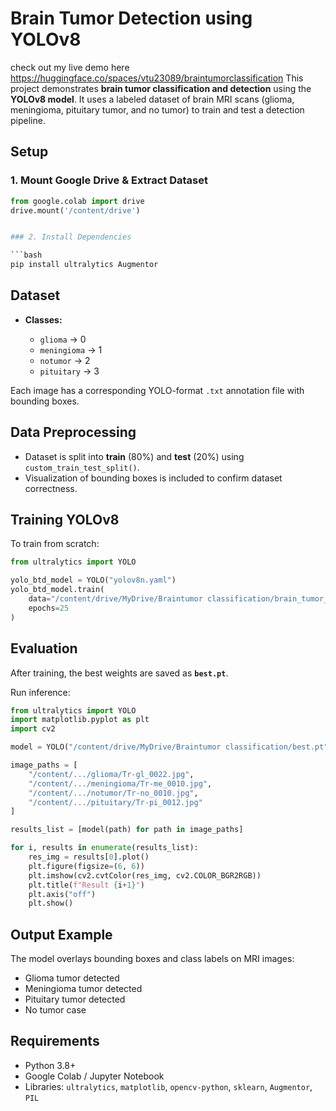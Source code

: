 

# Brain Tumor Detection using YOLOv8
check out my live demo here https://huggingface.co/spaces/vtu23089/braintumorclassification
This project demonstrates **brain tumor classification and detection** using the **YOLOv8 model**.
It uses a labeled dataset of brain MRI scans (glioma, meningioma, pituitary tumor, and no tumor) to train and test a detection pipeline.

##  Setup


### 1. Mount Google Drive & Extract Dataset

```python
from google.colab import drive
drive.mount('/content/drive')


### 2. Install Dependencies

```bash
pip install ultralytics Augmentor
```

##  Dataset

* **Classes:**

  * `glioma` → 0
  * `meningioma` → 1
  * `notumor` → 2
  * `pituitary` → 3

Each image has a corresponding YOLO-format `.txt` annotation file with bounding boxes.

##  Data Preprocessing

* Dataset is split into **train** (80%) and **test** (20%) using `custom_train_test_split()`.
* Visualization of bounding boxes is included to confirm dataset correctness.

##  Training YOLOv8

To train from scratch:

```python
from ultralytics import YOLO

yolo_btd_model = YOLO("yolov8n.yaml")
yolo_btd_model.train(
    data="/content/drive/MyDrive/Braintumor classification/brain_tumor_dataset.yaml",
    epochs=25
)
```

##  Evaluation

After training, the best weights are saved as **`best.pt`**.

Run inference:

```python
from ultralytics import YOLO
import matplotlib.pyplot as plt
import cv2

model = YOLO("/content/drive/MyDrive/Braintumor classification/best.pt")

image_paths = [
    "/content/.../glioma/Tr-gl_0022.jpg",
    "/content/.../meningioma/Tr-me_0010.jpg",
    "/content/.../notumor/Tr-no_0010.jpg",
    "/content/.../pituitary/Tr-pi_0012.jpg"
]

results_list = [model(path) for path in image_paths]

for i, results in enumerate(results_list):
    res_img = results[0].plot()
    plt.figure(figsize=(6, 6))
    plt.imshow(cv2.cvtColor(res_img, cv2.COLOR_BGR2RGB))
    plt.title(f"Result {i+1}")
    plt.axis("off")
    plt.show()
```

##  Output Example

The model overlays bounding boxes and class labels on MRI images:

* Glioma tumor detected
* Meningioma tumor detected
* Pituitary tumor detected
* No tumor case

##  Requirements

* Python 3.8+
* Google Colab / Jupyter Notebook
* Libraries: `ultralytics`, `matplotlib`, `opencv-python`, `sklearn`, `Augmentor`, `PIL`
